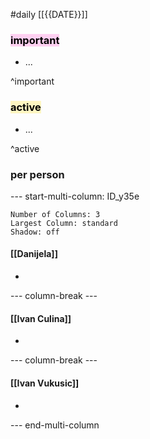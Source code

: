 #daily
[[{{DATE}}]]

### <mark style="background: #FFB8EBA6;">important</mark>
- ...

^important

### <mark style="background: #FFF3A3A6;">active</mark>
- ...

^active

### per person

--- start-multi-column: ID_y35e
```column-settings
Number of Columns: 3
Largest Column: standard
Shadow: off 
```

#### [[Danijela]]
- 

--- column-break ---

#### [[Ivan Culina]]

- 

--- column-break ---

#### [[Ivan Vukusic]]

- 

--- end-multi-column
